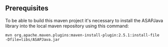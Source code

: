 ## Prerequisites
To be able to build this maven project it's necessary to install the ASAPJava library into the local maven repository using this command:

`mvn org.apache.maven.plugins:maven-install-plugin:2.5.1:install-file 
-Dfile=libs/ASAPJava.jar
`
